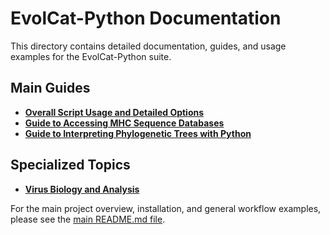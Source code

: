 # EvolCat-Python Documentation

This directory contains detailed documentation, guides, and usage examples for the EvolCat-Python suite.

## Main Guides
*   [**Overall Script Usage and Detailed Options**](./USAGE.md)
*   [**Guide to Accessing MHC Sequence Databases**](./mhc-database-guide.md)
*   [**Guide to Interpreting Phylogenetic Trees with Python**](./phylogenetic-tree-interpretation.md)

## Specialized Topics
*   [**Virus Biology and Analysis**](./virus_biology_and_analysis/)

For the main project overview, installation, and general workflow examples, please see the [main README.md file](../README.md).
